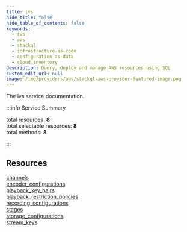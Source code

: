 ```yaml
---
title: ivs
hide_title: false
hide_table_of_contents: false
keywords:
  - ivs
  - aws
  - stackql
  - infrastructure-as-code
  - configuration-as-data
  - cloud inventory
description: Query, deploy and manage AWS resources using SQL
custom_edit_url: null
image: /img/providers/aws/stackql-aws-provider-featured-image.png
---
```


The ivs service documentation.

:::info Service Summary

<div class="row">
<div class="providerDocColumn">
<span>total resources:&nbsp;<b>8</b></span><br />
<span>total selectable resources:&nbsp;<b>8</b></span><br />
<span>total methods:&nbsp;<b>8</b></span><br />
</div>
</div>

:::

## Resources
<div class="row">
<div class="providerDocColumn">
<a href="/providers/aws/ivs/channels/">channels</a><br />
<a href="/providers/aws/ivs/encoder_configurations/">encoder_configurations</a><br />
<a href="/providers/aws/ivs/playback_key_pairs/">playback_key_pairs</a><br />
<a href="/providers/aws/ivs/playback_restriction_policies/">playback_restriction_policies</a>
</div>
<div class="providerDocColumn">
<a href="/providers/aws/ivs/recording_configurations/">recording_configurations</a><br />
<a href="/providers/aws/ivs/stages/">stages</a><br />
<a href="/providers/aws/ivs/storage_configurations/">storage_configurations</a><br />
<a href="/providers/aws/ivs/stream_keys/">stream_keys</a>
</div>
</div>